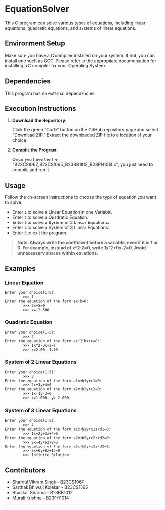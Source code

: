 # EquationSolver
This C program can solve various types of equations, including linear equations, quadratic equations, and systems of linear equations.

## Environment Setup

Make sure you have a C compiler installed on your system. If not, you can install one such as GCC.
Please refer to the appropriate documentation for installing a C compiler for your Operating System.

## Dependencies

This program has no external dependencies.

## Execution Instructions

1. **Download the Repository:**

    Click the green "Code" button on the GitHub repository page and select "Download ZIP." Extract the downloaded ZIP file to a location of your choice.

2. **Compile the Program:**

    Once you have the file "B23CS1067_B23CS1065_B23BB1012_B23PH1014.c", you just need to compile and run it.

## Usage

Follow the on-screen instructions to choose the type of equation you want to solve:

- Enter `1` to solve a Linear Equation in one Variable.
- Enter `2` to solve a Quadratic Equation.
- Enter `3` to solve a System of 2 Linear Equations.
- Enter `4` to solve a System of 3 Linear Equations.
- Enter `5` to exit the program.

>**Note: Always write the coefficient before a variable, even if it is 1 or 0. For example, instead of x^2-2=0, write 1x^2+0x-2=0. Avoid unnecessary spaces within equations.**

## Examples

### Linear Equation

```
Enter your choice(1-5):
        >>> 1
Enter the equation of the form ax+b=0:
        >>> 2x+5=0
        >>> x=-2.500
```

### Quadratic Equation

```
Enter your choice(1-5):
        >>> 2          
Enter the equation of the form ax^2+bx+c=0:
        >>> 1x^2-3x+2=0
        >>> x=2.00, 1.00
```

### System of 2 Linear Equations

```
Enter your choice(1-5):
        >>> 3
Enter the equation of the form a1x+b1y+c1=0:
        >>> 2x+3y+4=0
Enter the equation of the form a2x+b2y+c2=0:
        >>> 1x-1y-3=0
        >>> x=1.000, y=-2.000
```

### System of 3 Linear Equations

```
Enter your choice(1-5):
        >>> 4
Enter the equation of the form a1x+b1y+c1z+d1=0:
        >>> 1x+2y+3z+4=0
Enter the equation of the form a2x+b2y+c2z+d2=0:
        >>> 2x+4y+6z+8=0
Enter the equation of the form a3x+b3y+c3z+d3=0:
        >>> 3x+6y+8z+13=0  
        >>> Infinite Solution
```

## Contributors

- Shardul Vikram Singh - B23CS1067
- Sarthak Bhiwaji Kolekar - B23CS1065
- Bhaskar Sharma - B23BB1012
- Murali Krishna - B23PH1014

---
